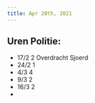 ```yaml
---
title: Apr 20th, 2021
---
```


## Uren Politie:
- 17/2 2 Overdracht Sjoerd
- 24/2 1
- 4/3 4
- 9/3 2
- 16/3  2
-
